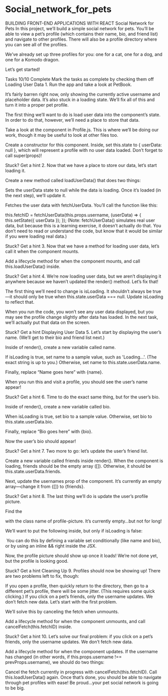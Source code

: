 # Social_network_for_pets
BUILDING FRONT-END APPLICATIONS WITH REACT
Social Network for Pets
In this project, we’ll build a simple social network for pets. You’ll be able to view a pet’s profile (which contains their name, bio, and friend list) and navigate to other profiles. There will also be a profile directory where you can see all of the profiles.

We’ve already set up three profiles for you: one for a cat, one for a dog, and one for a Komodo dragon.

Let’s get started!

Tasks
10/10 Complete
Mark the tasks as complete by checking them off
Loading User Data
1.
Run the app and take a look at PetBook.

It’s fairly barren right now, only showing the currently active username and placeholder data. It’s also stuck in a loading state. We’ll fix all of this and turn it into a proper pet profile.

The first thing we’ll want to do is load user data into the component’s state. In order to do that, however, we’ll need a place to store that data.

Take a look at the <Profile> component in Profile.js. This is where we’ll be doing our work, though it may be useful to look at other files too.

Create a constructor for this component. Inside, set this.state to { userData: null }, which will represent a profile with no user data loaded. Don’t forget to call super(props)!


Stuck? Get a hint
2.
Now that we have a place to store our data, let’s start loading it.

Create a new method called loadUserData() that does two things:

Sets the userData state to null while the data is loading. Once it’s loaded (in the next step), we’ll update it.

Fetches the user data with fetchUserData. You’ll call the function like this:

this.fetchID = fetchUserData(this.props.username, (userData) => {
  this.setState({ userData });
});
(Note: fetchUserData() simulates real user data, but because this is a learning exercise, it doesn’t actually do that. You don’t need to read or understand the code, but know that it would be similar if you were loading real data.)


Stuck? Get a hint
3.
Now that we have a method for loading user data, let’s call it when the component mounts.

Add a lifecycle method for when the component mounts, and call this.loadUserData() inside.


Stuck? Get a hint
4.
We’re now loading user data, but we aren’t displaying it anywhere because we haven’t updated the render() method. Let’s fix that!

The first thing we’ll need to change is isLoading. It shouldn’t always be true—it should only be true when this.state.userData === null. Update isLoading to reflect that.

When you run the code, you won’t see any user data displayed, but you may see the profile change slightly after data has loaded. In the next task, we’ll actually put that data on the screen.


Stuck? Get a hint
Displaying User Data
5.
Let’s start by displaying the user’s name. (We’ll get to their bio and friend list next.)

Inside of render(), create a new variable called name.

If isLoading is true, set name to a sample value, such as 'Loading...'. (The exact string is up to you.) Otherwise, set name to this.state.userData.name.

Finally, replace “Name goes here” with {name}.

When you run this and visit a profile, you should see the user’s name appear!


Stuck? Get a hint
6.
Time to do the exact same thing, but for the user’s bio.

Inside of render(), create a new variable called bio.

When isLoading is true, set bio to a sample value. Otherwise, set bio to this.state.userData.bio.

Finally, replace “Bio goes here” with {bio}.

Now the user’s bio should appear!


Stuck? Get a hint
7.
Two more to go: let’s update the user’s friend list.

Create a new variable called friends inside render(). When the component is loading, friends should be the empty array ([]). Otherwise, it should be this.state.userData.friends.

Next, update the usernames prop of the <Userlist> component. It’s currently an empty array—change it from {[]} to {friends}.


Stuck? Get a hint
8.
The last thing we’ll do is update the user’s profile picture.

Find the <div> with the class name of profile-picture. It’s currently empty…but not for long!

We’ll want to put the following inside, but only if isLoading is false:

<img src={this.state.userData.profilePictureUrl} alt="" />
You can do this by defining a variable set conditionally (like name and bio), or by using an inline && right inside the JSX.

Now, the profile picture should show up once it loads! We’re not done yet, but the profile is looking good.


Stuck? Get a hint
Cleaning Up
9.
Profiles should now be showing up! There are two problems left to fix, though:

If you open a profile, then quickly return to the directory, then go to a different pet’s profile, there will be some jitter. (This requires some quick clicking.)
If you click on a pet’s friends, only the username updates. We don’t fetch new data.
Let’s start with the first problem.

We’ll solve this by canceling the fetch when <Profile> unmounts.

Add a lifecycle method for when the component unmounts, and call cancelFetch(this.fetchID) inside.


Stuck? Get a hint
10.
Let’s solve our final problem: if you click on a pet’s friends, only the username updates. We don’t fetch new data.

Add a lifecycle method for when the component updates. If the username has changed (in other words, if this.props.username !== prevProps.username), we should do two things:

Cancel the fetch currently in progress with cancelFetch(this.fetchID).
Call this.loadUserData() again.
Once that’s done, you should be able to navigate through pet profiles with ease! Be proud…your pet social network is going to be big.
